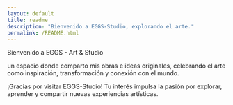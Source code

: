 ```yaml
---
layout: default
title: readme
description: "Bienvenido a EGGS-Studio, explorando el arte."
permalink: /README.html
---
```



Bienvenido a EGGS - Art & Studio

un espacio donde comparto mis obras e ideas originales, celebrando el arte como inspiración, transformación y conexión con el mundo.

¡Gracias por visitar EGGS-Studio! Tu interés impulsa la pasión por explorar, aprender y compartir nuevas experiencias artísticas.
